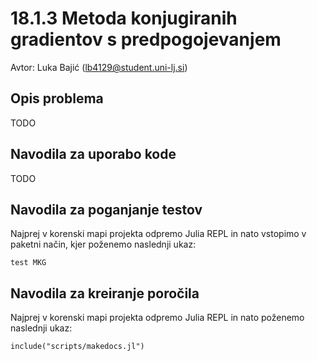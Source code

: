 # 18.1.3 Metoda konjugiranih gradientov s predpogojevanjem

Avtor: Luka Bajić (<lb4129@student.uni-lj.si>)

## Opis problema

TODO

## Navodila za uporabo kode

TODO

## Navodila za poganjanje testov 

Najprej v korenski mapi projekta odpremo Julia REPL in nato vstopimo v paketni način, kjer poženemo naslednji ukaz:

```
test MKG
```

## Navodila za kreiranje poročila

Najprej v korenski mapi projekta odpremo Julia REPL in nato poženemo naslednji ukaz:

```
include("scripts/makedocs.jl")
```
